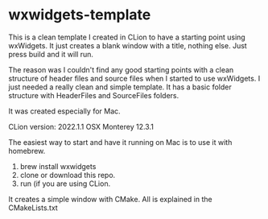 # wxwidgets-template

This is a clean template I created in CLion to have a starting point using wxWidgets.
It just creates a blank window with a title, nothing else. Just press build and it will run.

The reason was I couldn't find any good starting points with a clean structure of header files and source files when I started to use wxWidgets.
I just needed a really clean and simple template.
It has a basic folder structure with HeaderFiles and SourceFiles folders.

It was created especially for Mac.

CLion version: 2022.1.1
OSX Monterey 12.3.1 

The easiest way to start and have it running on Mac is to use it with homebrew.
1. brew install wxwidgets
2. clone or download this repo.
3. run (if you are using CLion.

It creates a simple window with CMake. All is explained in the CMakeLists.txt
